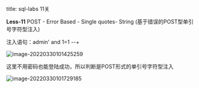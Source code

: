 title: sql-labs 11关

**Less-11** POST - Error Based - Single quotes- String (基于错误的POST型单引号字符型注入)

注入语句：admin' and 1=1 --+

![image-20220330101425259](C:\Users\Lenovo\AppData\Roaming\Typora\typora-user-images\image-20220330101425259.png)

这里不用密码也能登陆成功，所以判断是POST形式的单引号字符型注入

![image-20220330101729185](C:\Users\Lenovo\AppData\Roaming\Typora\typora-user-images\image-20220330101729185.png)